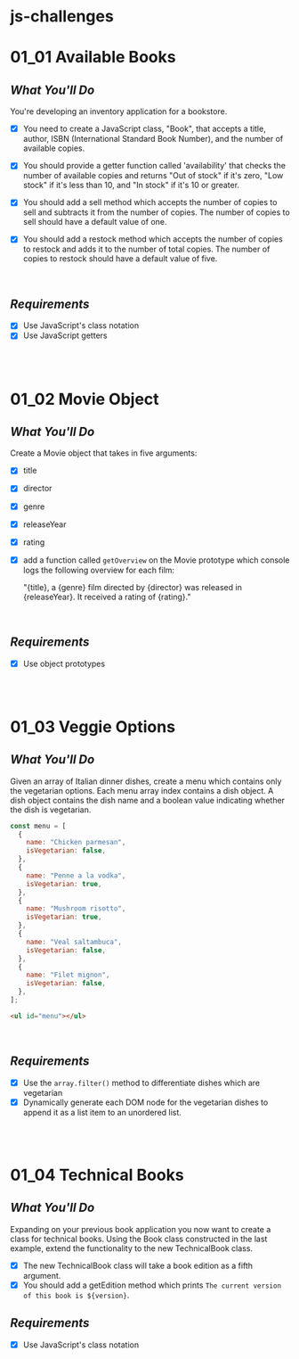 # js-challenges

# **01_01 Available Books**

## _What You'll Do_

You're developing an inventory application for a bookstore.

- [x] You need to create a JavaScript class, "Book", that accepts a title, author, ISBN (International Standard Book Number), and the number of available copies.

- [x] You should provide a getter function called 'availability' that checks the number of available copies and returns "Out of stock" if it's zero, "Low stock" if it's less than 10, and "In stock" if it's 10 or greater.

- [x] You should add a sell method which accepts the number of copies to sell and subtracts it from the number of copies. The number of copies to sell should have a default value of one.

- [x] You should add a restock method which accepts the number of copies to restock and adds it to the number of total copies. The number of copies to restock should have a default value of five.

<br>

## _Requirements_

- [x] Use JavaScript's class notation
- [x] Use JavaScript getters

<br>
<br>

# **01_02 Movie Object**

## _What You'll Do_

Create a Movie object that takes in five arguments:

- [x] title
- [x] director
- [x] genre
- [x] releaseYear
- [x] rating

- [x] add a function called `getOverview` on the Movie prototype which console logs the following overview for each film:

  "{title}, a {genre} film directed by {director} was released in {releaseYear}. It received a rating of {rating}."

<br>

## _Requirements_

- [x] Use object prototypes

<br>
<br>

# **01_03 Veggie Options**

## _What You'll Do_

Given an array of Italian dinner dishes, create a menu which contains only the vegetarian options. Each menu array index contains a dish object. A dish object contains the dish name and a boolean value indicating whether the dish is vegetarian.

```js
const menu = [
  {
    name: "Chicken parmesan",
    isVegetarian: false,
  },
  {
    name: "Penne a la vodka",
    isVegetarian: true,
  },
  {
    name: "Mushroom risotto",
    isVegetarian: true,
  },
  {
    name: "Veal saltambuca",
    isVegetarian: false,
  },
  {
    name: "Filet mignon",
    isVegetarian: false,
  },
];
```

```html
<ul id="menu"></ul>
```

<br>

## _Requirements_

- [x] Use the `array.filter()` method to differentiate dishes which are vegetarian
- [x] Dynamically generate each DOM node for the vegetarian dishes to append it as a list item to an unordered list.

<br>
<br>

# **01_04 Technical Books**

## _What You'll Do_

Expanding on your previous book application you now want to create a class for technical books. Using the Book class constructed in the last example, extend the functionality to the new TechnicalBook class.

- [x] The new TechnicalBook class will take a book edition as a fifth argument.
- [x] You should add a getEdition method which prints `The current version of this book is ${version}`.

## _Requirements_

- [x] Use JavaScript's class notation
